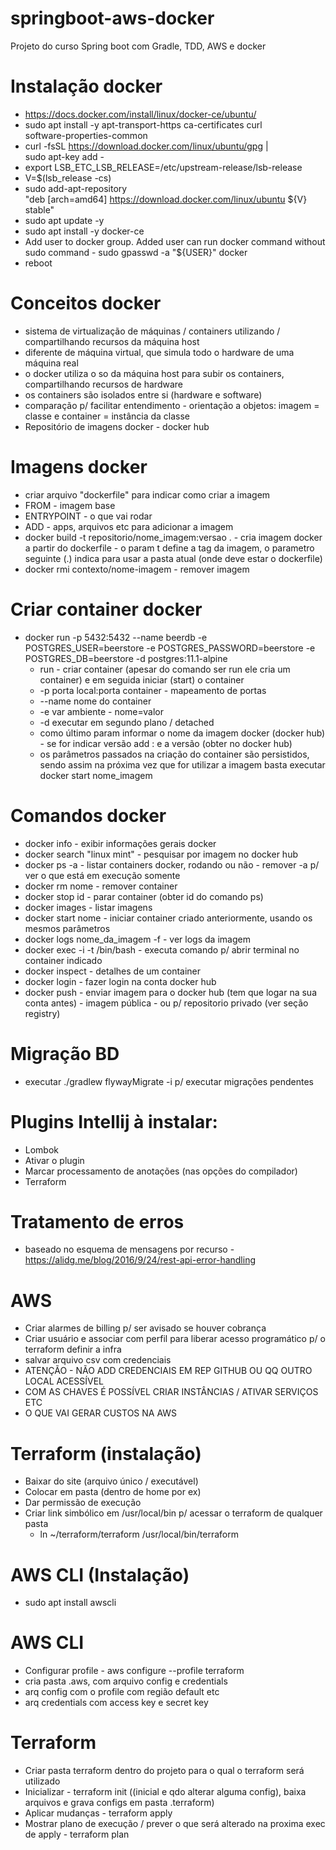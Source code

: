 # springboot-aws-docker
Projeto do curso Spring boot com Gradle, TDD, AWS e docker

# Instalação docker
* https://docs.docker.com/install/linux/docker-ce/ubuntu/
* sudo apt install -y apt-transport-https ca-certificates curl \
   software-properties-common
* curl -fsSL https://download.docker.com/linux/ubuntu/gpg | \
      sudo apt-key add -
* export LSB_ETC_LSB_RELEASE=/etc/upstream-release/lsb-release
* V=$(lsb_release -cs)
* sudo add-apt-repository \
      "deb [arch=amd64] https://download.docker.com/linux/ubuntu ${V} stable"
* sudo apt update -y
* sudo apt install -y docker-ce
* Add user to docker group. Added user can run docker command without sudo command - sudo gpasswd -a "${USER}" docker
* reboot

# Conceitos docker
* sistema de virtualização de máquinas / containers utilizando / compartilhando recursos da máquina host
* diferente de máquina virtual, que simula todo o hardware de uma máquina real
* o docker utiliza o so da máquina host para subir os containers, compartilhando recursos de hardware
* os containers são isolados entre si (hardware e software)
* comparação p/ facilitar entendimento - orientação a objetos: imagem = classe e container = instância da classe
* Repositório de imagens docker - docker hub

# Imagens docker
* criar arquivo "dockerfile" para indicar como criar a imagem
* FROM - imagem base
* ENTRYPOINT - o que vai rodar
* ADD - apps, arquivos etc para adicionar a imagem
* docker build -t repositorio/nome_imagem:versao . - cria imagem docker a partir do dockerfile - o param t define a tag da 
imagem, o parametro seguinte (.) indica para usar a pasta atual (onde deve estar o dockerfile)
* docker rmi contexto/nome-imagem - remover imagem

# Criar container docker
* docker run -p 5432:5432 --name beerdb -e POSTGRES_USER=beerstore -e POSTGRES_PASSWORD=beerstore -e POSTGRES_DB=beerstore -d postgres:11.1-alpine
  * run - criar container (apesar do comando ser run ele cria um container) e em seguida iniciar (start) o container
  * -p porta local:porta container - mapeamento de portas
  * --name nome do container
  * -e var ambiente - nome=valor
  * -d executar em segundo plano / detached
  * como último param informar o nome da imagem docker (docker hub) - se for indicar versão add : e a versão (obter no docker hub)
  * os parâmetros passados na criação do container são persistidos, sendo assim na próxima vez que for utilizar a imagem basta 
executar docker start nome_imagem

# Comandos docker
* docker info - exibir informações gerais docker
* docker search "linux mint" - pesquisar por imagem no docker hub
* docker ps -a - listar containers docker, rodando ou não - remover -a p/ ver o que está em execução somente
* docker rm nome - remover container
* docker stop id - parar container (obter id do comando ps)
* docker images - listar imagens
* docker start nome - iniciar container criado anteriormente, usando os mesmos parâmetros
* docker logs nome_da_imagem -f - ver logs da imagem
* docker exec -i -t <nome da imagem> /bin/bash - executa comando p/ abrir terminal no container indicado
* docker inspect <nome do container> - detalhes de um container
* docker login - fazer login na conta docker hub
* docker push - enviar imagem para o docker hub (tem que logar na sua conta antes) - imagem pública - ou p/ repositorio privado 
(ver seção registry)

# Migração BD
* executar ./gradlew flywayMigrate -i p/ executar migrações pendentes

# Plugins Intellij à instalar:
* Lombok
* Ativar o plugin
* Marcar processamento de anotações (nas opções do compilador)
* Terraform

# Tratamento de erros
* baseado no esquema de mensagens por recurso - https://alidg.me/blog/2016/9/24/rest-api-error-handling

# AWS
* Criar alarmes de billing p/ ser avisado se houver cobrança
* Criar usuário e associar com perfil para liberar acesso programático p/ o terraform definir a infra
* salvar arquivo csv com credenciais
* ATENÇÃO - NÃO ADD CREDENCIAIS EM REP GITHUB OU QQ OUTRO LOCAL ACESSÍVEL
* COM AS CHAVES É POSSÍVEL CRIAR INSTÂNCIAS / ATIVAR SERVIÇOS ETC
* O QUE VAI GERAR CUSTOS NA AWS

# Terraform (instalação)
* Baixar do site (arquivo único / executável)
* Colocar em pasta (dentro de home por ex)
* Dar permissão de execução
* Criar link simbólico em /usr/local/bin p/ acessar o terraform de qualquer pasta
    * ln ~/terraform/terraform /usr/local/bin/terraform

# AWS CLI (Instalação)
* sudo apt install awscli

# AWS CLI
* Configurar profile - aws configure --profile terraform
* cria pasta .aws, com arquivo config e credentials
* arq config com o profile com região default etc
* arq credentials com access key e secret key

# Terraform
* Criar pasta terraform dentro do projeto para o qual o terraform será utilizado
* Inicializar - terraform init ((inicial e qdo alterar alguma config), baixa arquivos e grava configs em pasta .terraform)
* Aplicar mudanças - terraform apply
* Mostrar plano de execução / prever o que será alterado na proxima exec de apply - terraform plan
